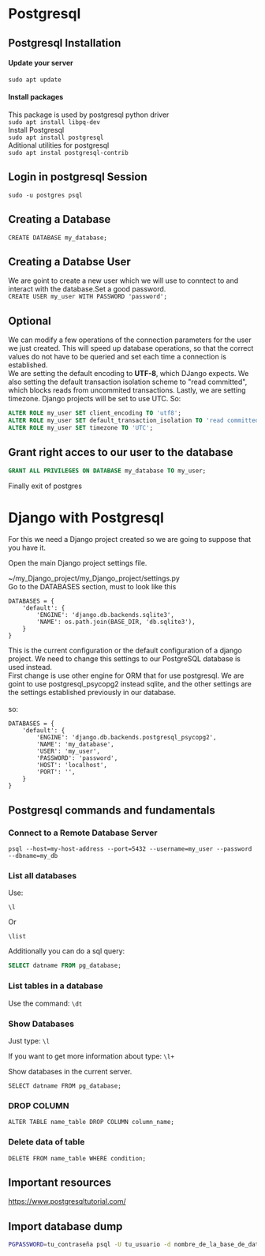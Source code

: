 # Postgresql 

## Postgresql Installation

#### Update your server

```sudo apt update```

#### Install packages

This package is used by postgresql python driver
<br>
```sudo apt install libpq-dev```
<br>
Install Postgresql
<br>
```sudo apt install postgresql```
<br>
Aditional utilities for postgresql
<br>
```sudo apt instal postgresql-contrib```

## Login in postgresql Session

```sudo -u postgres psql```

## Creating a Database 


```CREATE DATABASE my_database;```

## Creating a Databse User
We are goint to create a new user which we will use to conntect to and interact with the database.Set a good password.
<br>
```CREATE USER my_user WITH PASSWORD 'password';```

## Optional 

We can modify a few operations of the connection parameters for the user we just created. This will speed up database operations, so that the correct values do not have to be queried and set each time a connection is established.
<br>
We are setting the default encoding to **UTF-8**, which DJango expects. We also setting the default transaction isolation scheme to "read committed", which blocks reads from uncommited transactions. Lastly, we are setting timezone.
Django projects will be set to use UTC. 
So:

```sql
ALTER ROLE my_user SET client_encoding TO 'utf8';
ALTER ROLE my_user SET default_transaction_isolation TO 'read committed';
ALTER ROLE my_user SET timezone TO 'UTC';
```

## Grant right acces to our user to the database 

```sql
GRANT ALL PRIVILEGES ON DATABASE my_database TO my_user;
```

Finally exit of postgres

# Django with Postgresql 

For this we need a Django project created so we are going to suppose that you have it.

Open the main Django project settings  file. 

~/my_Django_project/my_Django_project/settings.py
<br>
Go to the DATABASES section, must to look like this 
<br>
```
DATABASES = {
    'default': {
        'ENGINE': 'django.db.backends.sqlite3',
        'NAME': os.path.join(BASE_DIR, 'db.sqlite3'),
    }
}
```
This is the current configuration or the default configuration of a django project. We need to change this settings to our PostgreSQL database is used instead.
<br>
First change  is use other engine for ORM that for use postgresql. We are goint to use postgresql_psycopg2 instead sqlite, and the other settings are the settings established previously in our 
  database.
<br>  
so:

```
DATABASES = {
    'default': {
        'ENGINE': 'django.db.backends.postgresql_psycopg2',
        'NAME': 'my_database',
        'USER': 'my_user',
        'PASSWORD': 'password',
        'HOST': 'localhost',
        'PORT': '',
    }
}
```

## Postgresql commands and fundamentals

### Connect to a Remote Database Server

```psql --host=my-host-address --port=5432 --username=my_user --password --dbname=my_db```

### List all databases

Use: 
```
\l
```
Or
```
\list
```

Additionally you can do a sql query:
```sql
SELECT datname FROM pg_database;
```

### List tables in a database 

Use the command: ```\dt```



### Show Databases

Just type: ```\l```

If you want to get more information about type: ```\l+```

Show databases in the current server.

```SELECT datname FROM pg_database;```

### DROP COLUMN

```ALTER TABLE name_table DROP COLUMN column_name;```

### Delete data of table

```DELETE FROM name_table WHERE condition;```


## Important resources 
https://www.postgresqltutorial.com/

## Import database dump 

```bash 
PGPASSWORD=tu_contraseña psql -U tu_usuario -d nombre_de_la_base_de_datos -h host_de_la_base_de_datos -f ruta/al/archivo.sql
```




  





